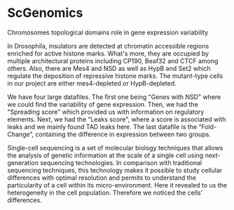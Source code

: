 # ScGenomics
Chromosomes topological domains role in gene expression variability

In Drosophila, insulators are detected at chromatin accessible regions enriched for active histone marks. What's more, they are occupied by multiple architectural proteins including CP190, Beaf32 and CTCF among others. Also, there are Mes4 and NSD as well as HypB and Set2 which regulate the deposition of repressive histone marks. The mutant-type cells in our project are either mes4-depleted or HypB-depleted.

We have four large datafiles. The first one being "Genes with NSD" where we could find the variability of gene expression. Then, we had the "Spreading score" which provided us with information on regulatory elements. Next, we had the “Leaks score", where a score is associated with leaks and we mainly found TAD leaks here. The last datafile is the “Fold-Change”, containing the difference in expression between two groups.

Single-cell sequencing is a set of molecular biology techniques that allows the analysis of genetic information at the scale of a single cell using next-generation sequencing technologies. In comparison with traditional sequencing techniques, this technology makes it possible to study cellular differences with optimal resolution and permits to understand the particularity of a cell within its micro-environment. Here it revealed to us the heterogeneity in the cell population. Therefore we noticed the cells’ differences.
